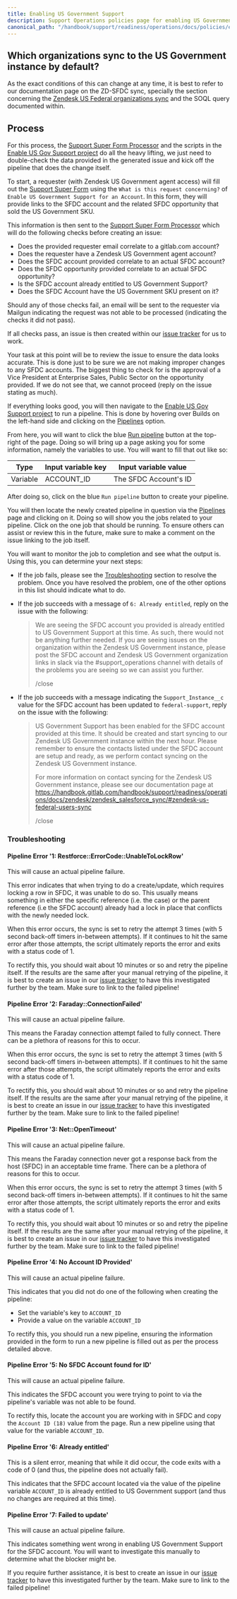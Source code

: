 ```yaml
---
title: Enabling US Government Support
description: Support Operations policies page for enabling US Government Support for organizations that don't sync automatically
canonical_path: "/handbook/support/readiness/operations/docs/policies/enable_us_gov_support"
---
```


## Which organizations sync to the US Government instance by default?

As the exact conditions of this can change at any time, it is best to refer to
our documentation page on the ZD-SFDC sync, specially the section concerning the
[Zendesk US Federal organizations sync](../../zendesk/zendesk_salesforce_sync#zendesk-us-federal-organizations-sync)
and the SOQL query documented within.

## Process

For this process, the
[Support Super Form Processor](https://gitlab.com/gitlab-support-readiness/processors/support-super-form-processor)
and the scripts in the
[Enable US Gov Support project](https://gitlab.com/gitlab-support-readiness/zendesk-us-government/enable-us-gov-support)
do all the heavy lifting, we just need to double-check the data provided in
the generated issue and kick off the pipeline that does the change itself.

To start, a requester (with Zendesk US Government agent access) will fill out
the
[Support Super Form](https://support-super-form-gitlab-com-support-support-op-651f22e90ce6d7.gitlab.io/)
using the `What is this request concerning?` of
`Enable US Government Support for an Account`. In this form, they will provide
links to the SFDC account and the related SFDC opportunity that sold the US
Government SKU.

This information is then sent to the
[Support Super Form Processor](https://gitlab.com/gitlab-support-readiness/processors/support-super-form-processor)
which will do the following checks before creating an issue:

- Does the provided requester email correlate to a gitlab.com account?
- Does the requester have a Zendesk US Government agent account?
- Does the SFDC account provided correlate to an actual SFDC account?
- Does the SFDC opportunity provided correlate to an actual SFDC opportunity?
- Is the SFDC account already entitled to US Government Support?
- Does the SFDC Account have the US Government SKU present on it?

Should any of those checks fail, an email will be sent to the requester via
Mailgun indicating the request was not able to be processed (indicating the
checks it did not pass).

If all checks pass, an issue is then created within our
[issue tracker](https://gitlab.com/gitlab-com/support/support-ops/support-ops-project)
for us to work.

Your task at this point will be to review the issue to ensure the data looks
accurate. This is done just to be sure we are not making improper changes to any
SFDC accounts. The biggest thing to check for is the approval of a Vice
President at Enterprise Sales, Public Sector on the opportunity provided. If we
do not see that, we cannot proceed (reply on the issue stating as much).

If everything looks good, you will then navigate to the
[Enable US Gov Support project](https://gitlab.com/gitlab-support-readiness/zendesk-us-government/enable-us-gov-support)
to run a pipeline. This is done by hovering over Builds on the left-hand side
and clicking on the
[Pipelines](https://gitlab.com/gitlab-support-readiness/zendesk-us-government/enable-us-gov-support/-/pipelines)
option.

From here, you will want to click the blue
[Run pipeline](https://gitlab.com/gitlab-support-readiness/zendesk-us-government/enable-us-gov-support/-/pipelines/new)
button at the top-right of the page. Doing so will bring up a page asking you
for some information, namely the variables to use. You will want to fill that
out like so:

| Type     | Input variable key | Input variable value  |
|----------|--------------------|-----------------------|
| Variable | ACCOUNT_ID         | The SFDC Account's ID |

After doing so, click on the blue `Run pipeline` button to create your pipeline.

You will then locate the newly created pipeline in question via the
[Pipelines](https://gitlab.com/gitlab-support-readiness/zendesk-us-government/enable-us-gov-support/-/pipelines)
page and clicking on it. Doing so will show you the jobs related to your
pipeline. Click on the one job that should be running. To ensure others can
assist or review this in the future, make sure to make a comment on the issue
linking to the job itself.

You will want to monitor the job to completion and see what the output is. Using
this, you can determine your next steps:

- If the job fails, please see the [Troubleshooting](#troubleshooting) section
  to resolve the problem. Once you have resolved the problem, one of the other
  options in this list should indicate what to do.
- If the job succeeds with a message of `6: Already entitled`, reply on the
  issue with the following:
  > We are seeing the SFDC account you provided is already entitled to US
  > Government Support at this time. As such, there would not be anything
  > further needed. If you are seeing issues on the organization within the
  > Zendesk US Government instance, please post the SFDC account and Zendesk US
  > Government organization links in slack via the #support_operations channel
  > with details of the problems you are seeing so we can assist you further.
  >
  > /close

- If the job succeeds with a message indicating the `Support_Instance__c` value
  for the SFDC account has been updated to `federal-support`, reply on the issue
  with the following:
  > US Government Support has been enabled for the SFDC account provided at this
  > time. It should be created and start syncing to our Zendesk US Government
  > instance within the next hour. Please remember to ensure the contacts listed
  > under the SFDC account are setup and ready, as we perform contact syncing on
  > the Zendesk US Government instance.
  >
  > For more information on contact syncing for the Zendesk US Government
  > instance, please see our documentation page at
  > https://handbook.gitlab.com/handbook/support/readiness/operations/docs/zendesk/zendesk_salesforce_sync/#zendesk-us-federal-users-sync
  >
  > /close

### Troubleshooting

#### Pipeline Error '1: Restforce::ErrorCode::UnableToLockRow'

This will cause an actual pipeline failure.

This error indicates that when trying to do a create/update, which requires
locking a row in SFDC, it was unable to do so. This usually means something
in either the specific reference (i.e. the case) or the parent reference (i.e
the SFDC account) already had a lock in place that conflicts with the newly
needed lock.

When this error occurs, the sync is set to retry the attempt 3 times (with 5
second back-off timers in-between attempts). If it continues to hit the same
error after those attempts, the script ultimately reports the error and exits
with a status code of 1.

To rectify this, you should wait about 10 minutes or so and retry the pipeline
itself. If the results are the same after your manual retrying of the pipeline,
it is best to create an issue in our
[issue tracker](https://gitlab.com/gitlab-com/support/support-ops/support-ops-project/-/issues/new)
to have this investigated further by the team. Make sure to link to the failed
pipeline!

#### Pipeline Error '2: Faraday::ConnectionFailed'

This will cause an actual pipeline failure.

This means the Faraday connection attempt failed to fully connect. There can be
a plethora of reasons for this to occur.

When this error occurs, the sync is set to retry the attempt 3 times (with 5
second back-off timers in-between attempts). If it continues to hit the same
error after those attempts, the script ultimately reports the error and exits
with a status code of 1.

To rectify this, you should wait about 10 minutes or so and retry the pipeline
itself. If the results are the same after your manual retrying of the pipeline,
it is best to create an issue in our
[issue tracker](https://gitlab.com/gitlab-com/support/support-ops/support-ops-project/-/issues/new)
to have this investigated further by the team. Make sure to link to the failed
pipeline!

#### Pipeline Error '3: Net::OpenTimeout'

This will cause an actual pipeline failure.

This means the Faraday connection never got a response back from the host (SFDC)
in an acceptable time frame. There can be a plethora of reasons for this to
occur.

When this error occurs, the sync is set to retry the attempt 3 times (with 5
second back-off timers in-between attempts). If it continues to hit the same
error after those attempts, the script ultimately reports the error and exits
with a status code of 1.

To rectify this, you should wait about 10 minutes or so and retry the pipeline
itself. If the results are the same after your manual retrying of the pipeline,
it is best to create an issue in our
[issue tracker](https://gitlab.com/gitlab-com/support/support-ops/support-ops-project/-/issues/new)
to have this investigated further by the team. Make sure to link to the failed
pipeline!

#### Pipeline Error '4: No Account ID Provided'

This will cause an actual pipeline failure.

This indicates that you did not do one of the following when creating the
pipeline:

- Set the variable's key to `ACCOUNT_ID`
- Provide a value on the variable `ACCOUNT_ID`

To rectify this, you should run a new pipeline, ensuring the information
provided in the form to run a new pipeline is filled out as per the process
detailed above.

#### Pipeline Error '5: No SFDC Account found for ID'

This will cause an actual pipeline failure.

This indicates the SFDC account you were trying to point to via the pipeline's
variable was not able to be found.

To rectify this, locate the account you are working with in SFDC and copy the
`Account ID (18)` value from the page. Run a new pipeline using that value for
the variable `ACCOUNT_ID`.

#### Pipeline Error '6: Already entitled'

This is a silent error, meaning that while it did occur, the code exits with a
code of 0 (and thus, the pipeline does not actually fail).

This indicates that the SFDC account located via the value of the pipeline
variable `ACCOUNT_ID` is already entitled to US Government support (and thus no
changes are required at this time).

#### Pipeline Error '7: Failed to update'

This will cause an actual pipeline failure.

This indicates something went wrong in enabling US Government Support for the
SFDC account. You will want to investigate this manually to determine what the
blocker might be.

If you require further assistance, it is best to create an issue in our
[issue tracker](https://gitlab.com/gitlab-com/support/support-ops/support-ops-project/-/issues/new)
to have this investigated further by the team. Make sure to link to the failed
pipeline!
